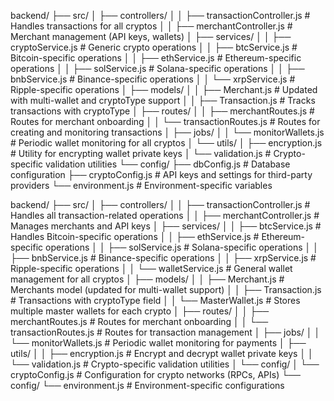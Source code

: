 backend/
├── src/
│   ├── controllers/
│   │   ├── transactionController.js  # Handles transactions for all cryptos
│   │   ├── merchantController.js    # Merchant management (API keys, wallets)
│   ├── services/
│   │   ├── cryptoService.js         # Generic crypto operations
│   │   ├── btcService.js            # Bitcoin-specific operations
│   │   ├── ethService.js            # Ethereum-specific operations
│   │   ├── solService.js            # Solana-specific operations
│   │   ├── bnbService.js            # Binance-specific operations
│   │   └── xrpService.js            # Ripple-specific operations
│   ├── models/
│   │   ├── Merchant.js              # Updated with multi-wallet and cryptoType support
│   │   ├── Transaction.js           # Tracks transactions with cryptoType
│   ├── routes/
│   │   ├── merchantRoutes.js        # Routes for merchant onboarding
│   │   └── transactionRoutes.js     # Routes for creating and monitoring transactions
│   ├── jobs/
│   │   └── monitorWallets.js        # Periodic wallet monitoring for all cryptos
│   └── utils/
│       ├── encryption.js            # Utility for encrypting wallet private keys
│       └── validation.js            # Crypto-specific validation utilities
└── config/
    ├── dbConfig.js                  # Database configuration
    ├── cryptoConfig.js              # API keys and settings for third-party providers
    └── environment.js               # Environment-specific variables

backend/
├── src/
│   ├── controllers/
│   │   ├── transactionController.js    # Handles all transaction-related operations
│   │   ├── merchantController.js      # Manages merchants and API keys
│   ├── services/
│   │   ├── btcService.js              # Handles Bitcoin-specific operations
│   │   ├── ethService.js              # Ethereum-specific operations
│   │   ├── solService.js              # Solana-specific operations
│   │   ├── bnbService.js              # Binance-specific operations
│   │   ├── xrpService.js              # Ripple-specific operations
│   │   └── walletService.js           # General wallet management for all cryptos
│   ├── models/
│   │   ├── Merchant.js                # Merchants model (updated for multi-wallet support)
│   │   ├── Transaction.js             # Transactions with cryptoType field
│   │   └── MasterWallet.js            # Stores multiple master wallets for each crypto
│   ├── routes/
│   │   ├── merchantRoutes.js          # Routes for merchant onboarding
│   │   └── transactionRoutes.js       # Routes for transaction management
│   ├── jobs/
│   │   └── monitorWallets.js          # Periodic wallet monitoring for payments
│   ├── utils/
│   │   ├── encryption.js              # Encrypt and decrypt wallet private keys
│   │   └── validation.js              # Crypto-specific validation utilities
│   └── config/
│       └── cryptoConfig.js            # Configuration for crypto networks (RPCs, APIs)
└── config/
    └── environment.js                # Environment-specific configurations
